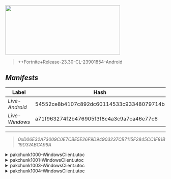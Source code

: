 <div style="pointer-events: none">
  <img style="pointer-events: none" src="https://raw.githubusercontent.com/Tectors/Archive/master/source/dependents/gen.24.40.svg" width="360" height="155">
<div>

 >  
  
  > ++Fortnite+Release-23.30-CL-23901854-Android

## *Manifests*
| Label | Hash | Route |
| - | - | - |
| *Live-Android* | 54552ce8b4107c892dc60114533c93348079714b | [VvYq7hY9Z1mxwErJQk-EEcItdtkToA](https://github.com/Tectors/Archive/blob/master/manifests/VvYq7hY9Z1mxwErJQk-EEcItdtkToA.manifest) |
| *Live-Windows* | a71f963274f2b476905f3f8c4a3c9a7ca46e77c6 | [Wi3PzpC9YlzGQAyqJE2XDzUJP-aBIg](https://github.com/Tectors/Archive/blob/master/manifests/Wi3PzpC9YlzGQAyqJE2XDzUJP-aBIg.manifest) |

---

> *0xD06E32A73009C0E7CBE5E26F9D94903237CB7115F2845CC1F81B19D37ABCA99A*

<details>
  <summary>pakchunk1000-WindowsClient.utoc</summary>

 > 
    0x06DEF9D1B2D8F1AF386A2F79110DC95844908F98F3E417F92C8B6900392C0F9A

  <img src="https://raw.githubusercontent.com/Tectors/Archive/master/source/dependents/referred/Spray_FearlessFlight.svg" width="100"> <img src="https://raw.githubusercontent.com/Tectors/Archive/master/source/dependents/referred/MusicPack_179_FearlessFlight.svg" width="100"> 
</details>

<details>
  <summary>pakchunk1001-WindowsClient.utoc</summary>

 > 
    0x51803CE773B3E1BCC21E85D4EF70842C9CDE7C9E04135563C045225ED8BCC67B

  <img src="https://raw.githubusercontent.com/Tectors/Archive/master/source/dependents/referred/Wrap_Pencil.svg" width="100"> <img src="https://raw.githubusercontent.com/Tectors/Archive/master/source/dependents/referred/Pickaxe_PencilCherry.svg" width="100"> <img src="https://raw.githubusercontent.com/Tectors/Archive/master/source/dependents/referred/LoadingScreen_PencilSet.svg" width="100"> <img src="https://raw.githubusercontent.com/Tectors/Archive/master/source/dependents/referred/Character_Pencil_Raspberry.svg" width="100"> <img src="https://raw.githubusercontent.com/Tectors/Archive/master/source/dependents/referred/Character_Pencil_Pear.svg" width="100"> <img src="https://raw.githubusercontent.com/Tectors/Archive/master/source/dependents/referred/Character_Pencil_Mango.svg" width="100"> <img src="https://raw.githubusercontent.com/Tectors/Archive/master/source/dependents/referred/Character_Pencil_Lime.svg" width="100"> <img src="https://raw.githubusercontent.com/Tectors/Archive/master/source/dependents/referred/Character_Pencil_Kiwi.svg" width="100"> <img src="https://raw.githubusercontent.com/Tectors/Archive/master/source/dependents/referred/Character_Pencil_Guava.svg" width="100"> <img src="https://raw.githubusercontent.com/Tectors/Archive/master/source/dependents/referred/Character_Pencil_Grape.svg" width="100"> <img src="https://raw.githubusercontent.com/Tectors/Archive/master/source/dependents/referred/Character_Pencil_Fig.svg" width="100"> <img src="https://raw.githubusercontent.com/Tectors/Archive/master/source/dependents/referred/Character_Pencil_Cherry.svg" width="100"> <img src="https://raw.githubusercontent.com/Tectors/Archive/master/source/dependents/referred/Character_Pencil_Apple.svg" width="100"> <img src="https://raw.githubusercontent.com/Tectors/Archive/master/source/dependents/referred/Backpack_PencilCherry.svg" width="100"> 
</details>

<details>
  <summary>pakchunk1003-WindowsClient.utoc</summary>

 > 
    0xFFEE2D694F136117B5E0E854B7671EBE852A50E87A69DA36856BB8E4527EEF20

  <img src="https://raw.githubusercontent.com/Tectors/Archive/master/source/dependents/referred/Pickaxe_FearlessFlightMenaceUniversal.svg" width="100"> <img src="https://raw.githubusercontent.com/Tectors/Archive/master/source/dependents/referred/LoadingScreen_FearlessFlight.svg" width="100"> <img src="https://raw.githubusercontent.com/Tectors/Archive/master/source/dependents/referred/Character_FearlessFlightMenace.svg" width="100"> <img src="https://raw.githubusercontent.com/Tectors/Archive/master/source/dependents/referred/Character_FearlessFlightHero.svg" width="100"> <img src="https://raw.githubusercontent.com/Tectors/Archive/master/source/dependents/referred/Backpack_FearlessFlightMenace.svg" width="100"> <img src="https://raw.githubusercontent.com/Tectors/Archive/master/source/dependents/referred/Backpack_FearlessFlightHero.svg" width="100"> 
</details>

<details>
  <summary>pakchunk1004-WindowsClient.utoc</summary>

 > 
    0x1CD8F98A71A4D7FDA1F5FD2BE3E4863CF63DB7AF5E3B04BAC345C6C694D53933

  <img src="https://raw.githubusercontent.com/Tectors/Archive/master/source/dependents/referred/Spray_FearlessWeb.svg" width="100"> <img src="https://raw.githubusercontent.com/Tectors/Archive/master/source/dependents/referred/Pickaxe_FearlessFlightHero.svg" width="100"> <img src="https://raw.githubusercontent.com/Tectors/Archive/master/source/dependents/referred/Emoji_S24_FearlessWeb2.svg" width="100"> <img src="https://raw.githubusercontent.com/Tectors/Archive/master/source/dependents/referred/Emoji_S24_FearlessWeb.svg" width="100"> <img src="https://raw.githubusercontent.com/Tectors/Archive/master/source/dependents/referred/EID_FearlessFlight.svg" width="100"> 
</details>

